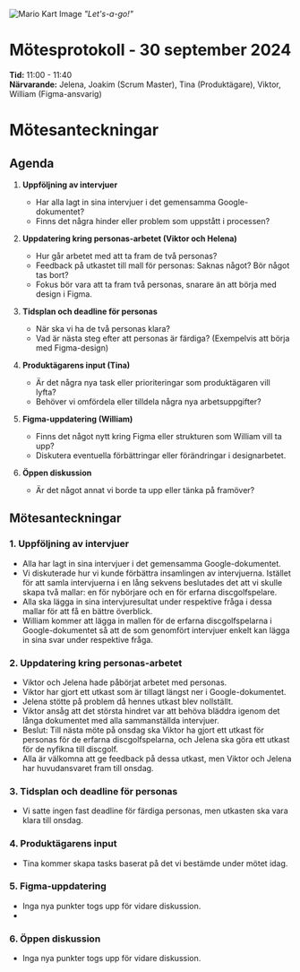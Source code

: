 ![Mario Kart Image](https://static0.gamerantimages.com/wordpress/wp-content/uploads/2022/12/mario-kart-64-fan-project-lets-gamers-play-racing-game-with-hd-graphics.jpg?q=50&fit=crop&w=1100&h=618&dpr=1.5)
*"Let's-a-go!"*
# Mötesprotokoll - 30 september 2024

**Tid:** 11:00 - 11:40  
**Närvarande:** Jelena, Joakim (Scrum Master), Tina (Produktägare), Viktor, William (Figma-ansvarig)

# Mötesanteckningar

## Agenda

1. **Uppföljning av intervjuer**
   - Har alla lagt in sina intervjuer i det gemensamma Google-dokumentet?
   - Finns det några hinder eller problem som uppstått i processen?

2. **Uppdatering kring personas-arbetet (Viktor och Helena)**
   - Hur går arbetet med att ta fram de två personas?
   - Feedback på utkastet till mall för personas: Saknas något? Bör något tas bort?
   - Fokus bör vara att ta fram två personas, snarare än att börja med design i Figma.

3. **Tidsplan och deadline för personas**
   - När ska vi ha de två personas klara?
   - Vad är nästa steg efter att personas är färdiga? (Exempelvis att börja med Figma-design)

4. **Produktägarens input (Tina)**
   - Är det några nya task eller prioriteringar som produktägaren vill lyfta?
   - Behöver vi omfördela eller tilldela några nya arbetsuppgifter?

5. **Figma-uppdatering (William)**
   - Finns det något nytt kring Figma eller strukturen som William vill ta upp?
   - Diskutera eventuella förbättringar eller förändringar i designarbetet.

6. **Öppen diskussion**
   - Är det något annat vi borde ta upp eller tänka på framöver?

## Mötesanteckningar

### 1. Uppföljning av intervjuer
- Alla har lagt in sina intervjuer i det gemensamma Google-dokumentet.
- Vi diskuterade hur vi kunde förbättra insamlingen av intervjuerna. Istället för att samla intervjuerna i en lång sekvens beslutades det att vi skulle skapa två mallar: en för nybörjare och en för erfarna discgolfspelare.
- Alla ska lägga in sina intervjuresultat under respektive fråga i dessa mallar för att få en bättre överblick.
- William kommer att lägga in mallen för de erfarna discgolfspelarna i Google-dokumentet så att de som genomfört intervjuer enkelt kan lägga in sina svar under respektive fråga.

### 2. Uppdatering kring personas-arbetet
- Viktor och Jelena hade påbörjat arbetet med personas.
- Viktor har gjort ett utkast som är tillagt längst ner i Google-dokumentet.
- Jelena stötte på problem då hennes utkast blev nollställt.
- Viktor ansåg att det största hindret var att behöva bläddra igenom det långa dokumentet med alla sammanställda intervjuer.
- Beslut: Till nästa möte på onsdag ska Viktor ha gjort ett utkast för personas för de erfarna discgolfspelarna, och Jelena ska göra ett utkast för de nyfikna till discgolf.
- Alla är välkomna att ge feedback på dessa utkast, men Viktor och Jelena har huvudansvaret fram till onsdag.

### 3. Tidsplan och deadline för personas
- Vi satte ingen fast deadline för färdiga personas, men utkasten ska vara klara till onsdag.

### 4. Produktägarens input
- Tina kommer skapa tasks baserat på det vi bestämde under mötet idag.

### 5. Figma-uppdatering
- Inga nya punkter togs upp för vidare diskussion.
- 
### 6. Öppen diskussion
- Inga nya punkter togs upp för vidare diskussion.
